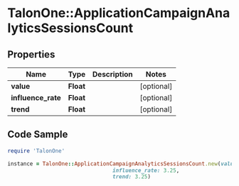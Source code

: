 # TalonOne::ApplicationCampaignAnalyticsSessionsCount

## Properties

Name | Type | Description | Notes
------------ | ------------- | ------------- | -------------
**value** | **Float** |  | [optional] 
**influence_rate** | **Float** |  | [optional] 
**trend** | **Float** |  | [optional] 

## Code Sample

```ruby
require 'TalonOne'

instance = TalonOne::ApplicationCampaignAnalyticsSessionsCount.new(value: 12.0,
                                 influence_rate: 3.25,
                                 trend: 3.25)
```



